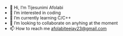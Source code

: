 - 👋 Hi, I’m Tijesunimi Afolabi
- 👀 I’m interested in coding
- 🌱 I’m currently learning C/C++
- 💞️ I’m looking to collaborate on anyhing at the moment
- 📫 How to reach me afolabiteejay23@gmail.com 

<!---
Jiggy-blaze/Jiggy-blaze is a ✨ special ✨ repository because its `README.md` (this file) appears on your GitHub profile.
You can click the Preview link to take a look at your changes.
--->
